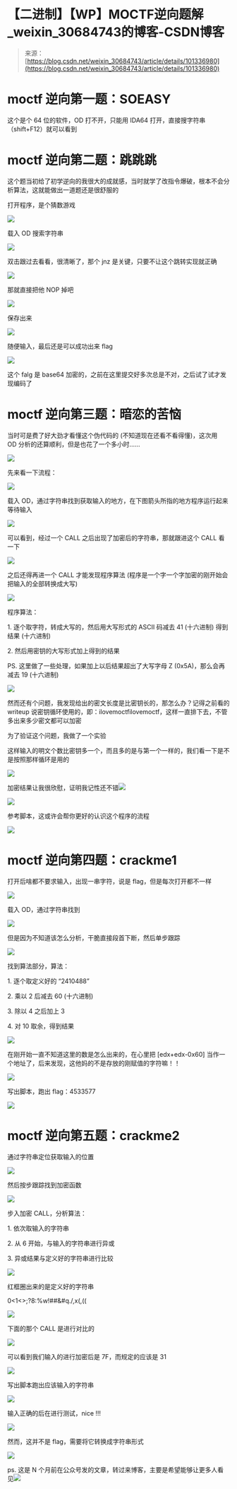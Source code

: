 <!--yml
category: 未分类
date: 2022-04-26 14:42:55
-->

# 【二进制】【WP】MOCTF逆向题解_weixin_30684743的博客-CSDN博客

> 来源：[https://blog.csdn.net/weixin_30684743/article/details/101336980](https://blog.csdn.net/weixin_30684743/article/details/101336980)

# moctf 逆向第一题：SOEASY

这个是个 64 位的软件，OD 打不开，只能用 IDA64 打开，直接搜字符串（shift+F12）就可以看到

# moctf 逆向第二题：跳跳跳

这个题当初给了初学逆向的我很大的成就感，当时就学了改指令爆破，根本不会分析算法，这就能做出一道题还是很舒服的

打开程序，是个猜数游戏

![](img/efc9453076042693f171b6916d8f9b7c.png)

载入 OD 搜索字符串

![](img/d657a1bbb5dc7488800f1f90f7c8da51.png)

双击跟过去看看，很清晰了，那个 jnz 是关键，只要不让这个跳转实现就正确

![](img/b4f0344670a1dec23b7bca6b59aae80b.png)

那就直接把他 NOP 掉吧

![](img/9c18bac17b90d9ee2425f9403b3972be.png)

保存出来

![](img/4c8aa0d82924694f71c23713b03de42b.png)

随便输入，最后还是可以成功出来 flag

![](img/ee61c49bc6343e66f2d2eae6a65b7e38.png)

这个 falg 是 base64 加密的，之前在这里提交好多次总是不对，之后试了试才发现编码了

# moctf 逆向第三题：暗恋的苦恼

当时可是费了好大劲才看懂这个伪代码的 (不知道现在还看不看得懂)，这次用 OD 分析的还算顺利，但是也花了一个多小时……

![](img/dcd99f050a4668e5f55b78701c5d5b4a.png)

先来看一下流程：

![](img/d68ccfc2435247a61baf9a8dddc8ffd4.png)

载入 OD，通过字符串找到获取输入的地方，在下图箭头所指的地方程序运行起来等待输入

![](img/ab4681a2599e0c685a60c443effd3535.png)

可以看到，经过一个 CALL 之后出现了加密后的字符串，那就跟进这个 CALL 看一下

![](img/db592b60e6197dae5bf13b0491eb103c.png)

之后还得再进一个 CALL 才能发现程序算法 (程序是一个字一个字加密的刚开始会把输入的全部转换成大写)

![](img/2db2b128fe56cc85beb377edad681098.png)

程序算法：

1\. 逐个取字符，转成大写的，然后用大写形式的 ASCII 码减去 41 (十六进制) 得到结果 (十六进制) 

2\. 然后用密钥的大写形式加上得到的结果

PS. 这里做了一些处理，如果加上以后结果超出了大写字母 Z (0x5A)，那么会再减去 19 (十六进制)

![](img/93c167424913e48e28af6d330071991d.png)

然而还有个问题，我发现给出的密文长度是比密钥长的，那怎么办？记得之前看的 writeup 说密钥循环使用的，即：ilovemoctfilovemoctf，这样一直排下去，不管多出来多少密文都可以加密

为了验证这个问题，我做了一个实验

这样输入的明文个数比密钥多一个，而且多的是与第一个一样的，我们看一下是不是按照那样循环是用的

![](img/eaf955be66d7085311c30eed31f69510.png)

加密结果让我很欣慰，证明我记性还不错![](img/764d996bf6cbca1678cf1678d74bda6c.png)

![](img/06f18780f329f994a767f6c358ecb600.png)

参考脚本，这或许会帮你更好的认识这个程序的流程

![](img/71de607647e843ff07831267912c66c9.png)

# moctf 逆向第四题：crackme1

打开后啥都不要求输入，出现一串字符，说是 flag，但是每次打开都不一样

![](img/b88964d98430d01546f15dbf75e947be.png)

载入 OD，通过字符串找到

![](img/ea41f48e52acdd69905eb01998bebb00.png)

但是因为不知道该怎么分析，干脆直接段首下断，然后单步跟踪

![](img/6f01ad7ba974a36ff8a32b82980f5d7b.png)

找到算法部分，算法：

1\. 逐个取定义好的 “2410488”

2\. 乘以 2 后减去 60 (十六进制)

3\. 除以 4 之后加上 3

4\. 对 10 取余，得到结果

![](img/e72087c2db2a77c65b0a85ad4d8fe8e5.png)

在刚开始一直不知道这里的数是怎么出来的，在心里把 [edx+edx-0x60] 当作一个地址了，后来发现，这他妈的不是存放的刚赋值的字符嘛！！

![](img/f374de8e08fdd7acd9e60711f8c75e0c.png)

写出脚本，跑出 flag：4533577

![](img/db12bee5b4a2d673e7422ad833b5364d.png)

# moctf 逆向第五题：crackme2

通过字符串定位获取输入的位置

![](img/23ea8fef150f1bf67ae0fcdbd04cd694.png)

然后按步跟踪找到加密函数

![](img/577cd80dc6068a49272fc7cd4bf24aa5.png)

步入加密 CALL，分析算法：

1\. 依次取输入的字符串

2\. 从 6 开始，与输入的字符串进行异或

3\. 异或结果与定义好的字符串进行比较

![](img/7a50eb71304e9ba192c140ac6c3219b6.png)

红框圈出来的是定义好的字符串

0<1<>;?8:%w!##&#q./,x(,((

![](img/4321eeb76ca707c26fe15d0da841c6ea.png)

下面的那个 CALL 是进行对比的

![](img/60266c0ed31ceabab86b392b0e65cec2.png)

可以看到我们输入的进行加密后是 7F，而规定的应该是 31

![](img/6063da23e9904e0e8bd30e4be8a37a37.png)

写出脚本跑出应该输入的字符串

![](img/45f17a2b59ab004ce70e1c5191e7cc85.png)

输入正确的后在进行测试，nice !!!

![](img/22d82c1eda8270405cdac6d2722be159.png)

然而，这并不是 flag，需要将它转换成字符串形式

![](img/af113a3963d384e492cb30e5067264b8.png)

ps. 这是 N 个月前在公众号发的文章，转过来博客，主要是希望能够让更多人看见![](img/764d996bf6cbca1678cf1678d74bda6c.png)